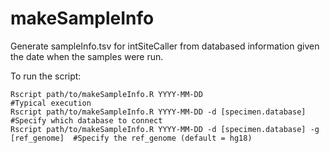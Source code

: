# makeSampleInfo
Generate sampleInfo.tsv for intSiteCaller from databased information given the date when the samples were run.

To run the script:
```
Rscript path/to/makeSampleInfo.R YYYY-MM-DD                                         #Typical execution
Rscript path/to/makeSampleInfo.R YYYY-MM-DD -d [specimen.database]                  #Specify which database to connect
Rscript path/to/makeSampleInfo.R YYYY-MM-DD -d [specimen.database] -g [ref_genome]  #Specify the ref_genome (default = hg18)
```
